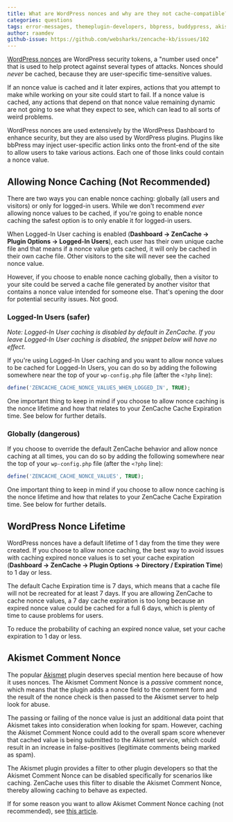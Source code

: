 ```yaml
---
title: What are WordPress nonces and why are they not cache-compatible?
categories: questions
tags: error-messages, themeplugin-developers, bbpress, buddypress, akismet
author: raamdev
github-issue: https://github.com/websharks/zencache-kb/issues/102
---
```


[WordPress nonces](https://codex.wordpress.org/WordPress_Nonces) are WordPress security tokens, a "number used once" that is used to help protect against several types of attacks. Nonces should _never_ be cached, because they are user-specific time-sensitive values. 

If an nonce value is cached and it later expires, actions that you attempt to make while working on your site could start to fail. If a nonce value is cached, any actions that depend on that nonce value remaining dynamic are not going to see what they expect to see, which can lead to all sorts of weird problems.

WordPress nonces are used extensively by the WordPress Dashboard to enhance security, but they are also used by WordPress plugins. Plugins like bbPress may inject user-specific action links onto the front-end of the site to allow users to take various actions. Each one of those links could contain a nonce value.

## Allowing Nonce Caching (Not Recommended)

There are two ways you can enable nonce caching: globally (all users and visitors) or only for logged-in users. While we don't recommend _ever_ allowing nonce values to be cached, if you're going to enable nonce caching the safest option is to only enable it for logged-in users. 

When Logged-In User caching is enabled (**Dashboard → ZenCache → Plugin Options → Logged-In Users**), each user has their own unique cache file and that means if a nonce value gets cached, it will only be cached in their own cache file. Other visitors to the site will never see the cached nonce value.

However, if you choose to enable nonce caching globally, then a visitor to your site could be served a cache file generated by another visitor that contains a nonce value intended for someone else. That's opening the door for potential security issues. Not good.

### Logged-In Users (safer)

_Note: Logged-In User caching is disabled by default in ZenCache. If you leave Logged-In User caching is disabled, the snippet below will have no effect._

If you're using Logged-In User caching and you want to allow nonce values to be cached for Logged-In Users, you can do so by adding the following somewhere near the top of your `wp-config.php` file (after the `<?php` line):

```php
define('ZENCACHE_CACHE_NONCE_VALUES_WHEN_LOGGED_IN', TRUE);
```

One important thing to keep in mind if you choose to allow nonce caching is the nonce lifetime and how that relates to your ZenCache Cache Expiration time. See below for further details.

### Globally (dangerous)

If you choose to override the default ZenCache behavior and allow nonce caching at all times, you can do so by adding the following somewhere near the top of your `wp-config.php` file (after the `<?php` line):

```php
define('ZENCACHE_CACHE_NONCE_VALUES', TRUE);
```

One important thing to keep in mind if you choose to allow nonce caching is the nonce lifetime and how that relates to your ZenCache Cache Expiration time. See below for further details.

## WordPress Nonce Lifetime

WordPress nonces have a default lifetime of 1 day from the time they were created. If you choose to allow nonce caching, the best way to avoid issues with caching expired nonce values is to set your cache expiration (**Dashboard → ZenCache → Plugin Options → Directory / Expiration Time**) to 1 day or less.

The default Cache Expiration time is 7 days, which means that a cache file will not be recreated for at least 7 days. If you are allowing ZenCache to cache nonce values, a 7 day cache expiration is too long because an expired nonce value could be cached for a full 6 days, which is plenty of time to cause problems for users. 

To reduce the probability of caching an expired nonce value, set your cache expiration to 1 day or less.

## Akismet Comment Nonce

The popular [Akismet](https://wordpress.org/plugins/akismet/) plugin deserves special mention here because of how it uses nonces. The Akismet Comment Nonce is a _passive_ comment nonce, which means that the plugin adds a nonce field to the comment form and the result of the nonce check is then passed to the Akismet server to help look for abuse. 

The passing or failing of the nonce value is just an additional data point that Akismet takes into consideration when looking for spam. However, caching the Akismet Comment Nonce could add to the overall spam score whenever that cached value is being submitted to the Akismet service, which could result in an increase in false-positives (legitimate comments being marked as spam).

The Akismet plugin provides a filter to other plugin developers so that the Akismet Comment Nonce can be disabled specifically for scenarios like caching. ZenCache uses this filter to disable the Akismet Comment Nonce, thereby allowing caching to behave as expected.

If for some reason you want to allow Akismet Comment Nonce caching (not recommended), see [this article](http://zencache.com/kb-article/how-do-i-prevent-zencache-from-disabling-the-akismet-comment-nonce/).
